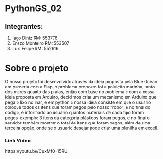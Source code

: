 # PythonGS_02

<h2>Integrantes: </h2>
<ol>
  <li>Iago Diniz RM: 553776</li>
  <li>Enzzo Monteiro RM: 553507</li>
  <li>Luis Felipe RM: 552616</li>
</ol>

<h1>Sobre o projeto</h1>
<p>
  O nosso projeto foi desenvolvido através da ideia proposta pela Blue Ocean em parceria com a Fiap, o problema proposto foi a poluição marinha, tanto dos mares quanto das praias, então com base no problema e com a nossa ideia proposta em Arduino, decidimos criar um mecanismo em Arduino que pega o lixo no mar, e em python a nossa ideia consiste em que o usuário coloque todos os itens que foram pegos pelo nosso "robô", e no final do código, é informado ao usuário quantos materiais de cada tipo foram pegos, exemplo: 3 itens da categoria plásticos foram pegos, e no final o servidor também mostrar o total de itens que foram pegos, além de uma terceira opção, onde se o usuario desejar pode criar uma planilha em excell.

</p>

<h3>Link Vídeo</h3>
https://youtu.be/CuxMfO-15RU
